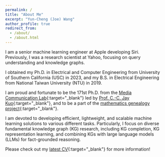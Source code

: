 ```yaml
---
permalink: /
title: "About Me"
excerpt: "Yun-Cheng (Joe) Wang"
author_profile: true
redirect_from: 
  - /about/
  - /about.html
---
```


I am a senior machine learning engineer at Apple developing Siri. 
Previously, I was a research scientist at Yahoo, focusing on query understanding and knowledge graphs.

I obtained my Ph.D. in Electrical and Computer Engineering from University 
of Southern California (USC) in 2023, and my B.S. in Electrical Engineering 
from National Taiwan University (NTU) in 2019. 

I am proud and fortunate to be the 171st Ph.D. from the
[Media Communication Lab](https://mcl.usc.edu/){:target="_blank"} led by 
[Prof. C.-C. Jay Kuo](https://viterbi.usc.edu/directory/faculty/Kuo/Chung-Chieh){:target="_blank"}, and to be a part of the
[mathematics genealogy project](https://genealogy.math.ndsu.nodak.edu/id.php?id=305226){:target="_blank"}.

I am devoted to developing efficient, lightweight, and scalable machine learning
solutions to various different tasks.
Particularly, I focus on diverse fundamental knowledge graph (KG)
research, including KG completion, KG representation 
learning, and combining KGs with large language models (LLMs) 
for fact-grounded reasoning. 

Please check out my [latest CV](../files/cv_250715.pdf){:target="_blank"} for more information!

